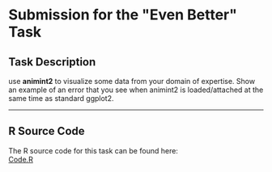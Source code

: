 # Submission for the "Even Better" Task

## Task Description

use **animint2** to visualize some data from your domain of expertise. Show an example of an error that you see when animint2 is loaded/attached at the same time as standard ggplot2.

---

## R Source Code

The R source code for this task can be found here:  
[Code.R](./code.r)

